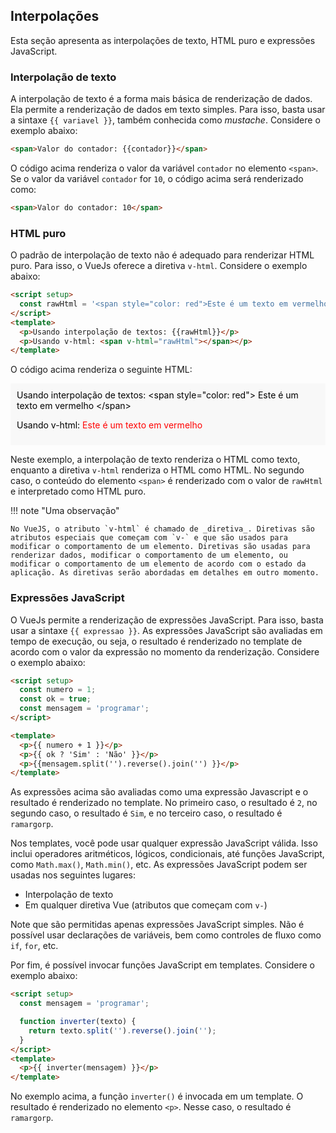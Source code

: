 ## Interpolações

Esta seção apresenta as interpolações de texto, HTML puro e expressões JavaScript.

### Interpolação de texto

A interpolação de texto é a forma mais básica de renderização de dados. Ela permite a renderização de dados em texto simples. Para isso, basta usar a sintaxe `{{ variavel }}`, também conhecida como _mustache_. Considere o exemplo abaixo:

```html
<span>Valor do contador: {{contador}}</span>
```

O código acima renderiza o valor da variável `contador` no elemento `<span>`. Se o valor da variável `contador` for `10`, o código acima será renderizado como:

```html
<span>Valor do contador: 10</span>
```

### HTML puro

O padrão de interpolação de texto não é adequado para renderizar HTML puro. Para isso, o VueJs oferece a diretiva `v-html`. Considere o exemplo abaixo:

```html
<script setup>
  const rawHtml = '<span style="color: red">Este é um texto em vermelho</span>';
</script>
<template>
  <p>Usando interpolação de textos: {{rawHtml}}</p>
  <p>Usando v-html: <span v-html="rawHtml"></span></p>
</template>
```

O código acima renderiza o seguinte HTML:

<div style="padding:10px;background-color: #f8f8f8;color:#000">
Usando interpolação de textos: &lt;span style="color: red"> Este é um texto em vermelho &lt;/span>
<p>Usando v-html: <span style="color: red">Este é um texto em vermelho</span></p>
</div>

Neste exemplo, a interpolação de texto renderiza o HTML como texto, enquanto a diretiva `v-html` renderiza o HTML como HTML. No segundo caso, o conteúdo do elemento `<span>` é renderizado com o valor de `rawHtml` e interpretado como HTML puro.

!!! note "Uma observação"

    No VueJS, o atributo `v-html` é chamado de _diretiva_. Diretivas são atributos especiais que começam com `v-` e que são usados para modificar o comportamento de um elemento. Diretivas são usadas para renderizar dados, modificar o comportamento de um elemento, ou modificar o comportamento de um elemento de acordo com o estado da aplicação. As diretivas serão abordadas em detalhes em outro momento.

### Expressões JavaScript

O VueJs permite a renderização de expressões JavaScript. Para isso, basta usar a sintaxe `{{ expressao }}`. As expressões JavaScript são avaliadas em tempo de execução, ou seja, o resultado é renderizado no template de acordo com o valor da expressão no momento da renderização. Considere o exemplo abaixo:

```html
<script setup>
  const numero = 1;
  const ok = true;
  const mensagem = 'programar';
</script>

<template>
  <p>{{ numero + 1 }}</p>
  <p>{{ ok ? 'Sim' : 'Não' }}</p>
  <p>{{mensagem.split('').reverse().join('') }}</p>
</template>
```

As expressões acima são avaliadas como uma expressão Javascript e o resultado é renderizado no template. No primeiro caso, o resultado é `2`, no segundo caso, o resultado é `Sim`, e no terceiro caso, o resultado é `ramargorp`.

Nos templates, você pode usar qualquer expressão JavaScript válida. Isso inclui operadores aritméticos, lógicos, condicionais, até funções JavaScript, como `Math.max()`, `Math.min()`, etc. As expressões JavaScript podem ser usadas nos seguintes lugares:

- Interpolação de texto
- Em qualquer diretiva Vue (atributos que começam com `v-`)

Note que são permitidas apenas expressões JavaScript simples. Não é possível usar declarações de variáveis, bem como controles de fluxo como `if`, `for`, etc.

Por fim, é possível invocar funções JavaScript em templates. Considere o exemplo abaixo:

```html
<script setup>
  const mensagem = 'programar';

  function inverter(texto) {
    return texto.split('').reverse().join('');
  }
</script>
<template>
  <p>{{ inverter(mensagem) }}</p>
</template>
```

No exemplo acima, a função `inverter()` é invocada em um template. O resultado é renderizado no elemento `<p>`. Nesse caso, o resultado é `ramargorp`.
